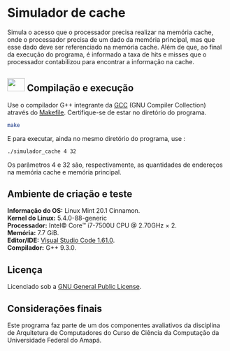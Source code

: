 # Simulador de cache

Simula o acesso que o processador precisa realizar na memória cache, onde o processador precisa de um dado da memória principal, mas que esse dado deve ser referenciado na memória cache. Além de que, ao final da execução do programa, é informado a taxa de hits e misses que o processador contabilizou para encontrar a informação na cache. 

## <img height="30" width="40" src="https://cdn.jsdelivr.net/gh/devicons/devicon/icons/linux/linux-original.svg"> Compilação e execução

Use o compilador G++ integrante da [GCC](https://gcc.gnu.org/) (GNU Compiler Collection) através do [Makefile](./Makefile).
Certifique-se de estar no diretório do programa.

```bash
make
```
E para executar, ainda no mesmo diretório do programa, use :

```bash
./simulador_cache 4 32
```
Os parâmetros 4 e 32 são, respectivamente, as quantidades de endereços na memória cache e memória principal.

## Ambiente de criação e teste

**Informação do OS:** Linux Mint 20.1 Cinnamon.<br>
**Kernel do Linux:** 5.4.0-88-generic<br>
**Processador:** Intel© Core™ i7-7500U CPU @ 2.70GHz × 2.<br>
**Memória:** 7.7 GiB.<br>
**Editor/IDE:** [Visual Studio Code 1.61.0](https://code.visualstudio.com/).<br>
**Compilador:** G++ 9.3.0.<br>

## Licença

Licenciado sob a [GNU General Public License](./LICENSE).

## Considerações finais

Este programa faz parte de um dos componentes avaliativos da disciplina de Arquitetura de Computadores do Curso de Ciência da Computação da Universidade Federal do Amapá.
